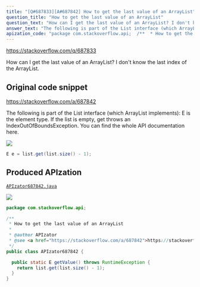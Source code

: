 ```yaml
---
title: "[Q#687833][A#687842] How to get the last value of an ArrayList"
question_title: "How to get the last value of an ArrayList"
question_text: "How can I get the last value of an ArrayList? I don't know the last index of the ArrayList."
answer_text: "The following is part of the List interface (which ArrayList implements): E is the element type. If the list is empty, get throws an IndexOutOfBoundsException. You can find the whole API documentation here."
apization_code: "package com.stackoverflow.api;  /**  * How to get the last value of an ArrayList  *  * @author APIzator  * @see <a href=\"https://stackoverflow.com/a/687842\">https://stackoverflow.com/a/687842</a>  */ public class APIzator687842 {    public static E getValue() throws RuntimeException {     return list.get(list.size() - 1);   } }"
---
```


https://stackoverflow.com/q/687833

How can I get the last value of an ArrayList?
I don&#x27;t know the last index of the ArrayList.



## Original code snippet

https://stackoverflow.com/a/687842

The following is part of the List interface (which ArrayList implements):
E is the element type. If the list is empty, get throws an IndexOutOfBoundsException. You can find the whole API documentation here.

<div class="code-logo"><img src="/stackoverflow.png" /></div>

```java
E e = list.get(list.size() - 1);
```

## Produced APIzation

[`APIzator687842.java`](https://github.com/pasqualesalza/apization-temp-data/raw/master/search/APIzator687842.java)

<div class="code-logo"><img src="/apizator.png" /></div>

```java
package com.stackoverflow.api;

/**
 * How to get the last value of an ArrayList
 *
 * @author APIzator
 * @see <a href="https://stackoverflow.com/a/687842">https://stackoverflow.com/a/687842</a>
 */
public class APIzator687842 {

  public static E getValue() throws RuntimeException {
    return list.get(list.size() - 1);
  }
}

```